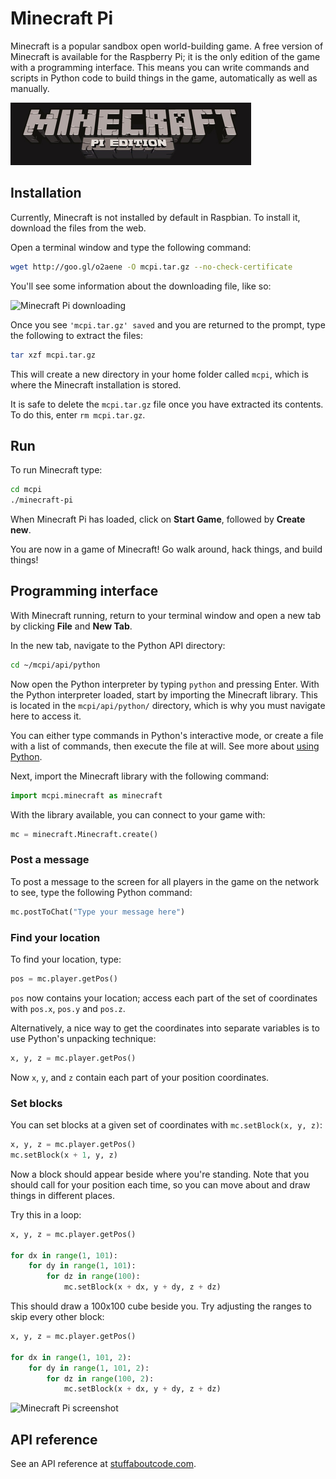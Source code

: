 # Minecraft Pi

Minecraft is a popular sandbox open world-building game. A free version of Minecraft is available for the Raspberry Pi; it is the only edition of the game with a programming interface. This means you can write commands and scripts in Python code to build things in the game, automatically as well as manually.

![Minecraft Pi banner](images/minecraft-pi-banner.png)

## Installation

Currently, Minecraft is not installed by default in Raspbian. To install it, download the files from the web.

Open a terminal window and type the following command:

```bash
wget http://goo.gl/o2aene -O mcpi.tar.gz --no-check-certificate
```

You'll see some information about the downloading file, like so:

![Minecraft Pi downloading](images/mcpi-install.png)

Once you see `'mcpi.tar.gz' saved` and you are returned to the prompt, type the following to extract the files:

```bash
tar xzf mcpi.tar.gz
```

This will create a new directory in your home folder called `mcpi`, which is where the Minecraft installation is stored.

It is safe to delete the `mcpi.tar.gz` file once you have extracted its contents. To do this, enter `rm mcpi.tar.gz`.

## Run

To run Minecraft type:

```bash
cd mcpi
./minecraft-pi
```

When Minecraft Pi has loaded, click on **Start Game**, followed by **Create new**.

You are now in a game of Minecraft! Go walk around, hack things, and build things!

## Programming interface

With Minecraft running, return to your terminal window and open a new tab by clicking **File** and **New Tab**.

In the new tab, navigate to the Python API directory:

```bash
cd ~/mcpi/api/python
```

Now open the Python interpreter by typing `python` and pressing Enter. With the Python interpreter loaded, start by importing the Minecraft library. This is located in the `mcpi/api/python/` directory, which is why you must navigate here to access it.

You can either type commands in Python's interactive mode, or create a file with a list of commands, then execute the file at will. See more about [using Python](../python/README.md).

Next, import the Minecraft library with the following command:

```python
import mcpi.minecraft as minecraft
```

With the library available, you can connect to your game with:

```python
mc = minecraft.Minecraft.create()
```

### Post a message

To post a message to the screen for all players in the game on the network to see, type the following Python command:

```python
mc.postToChat("Type your message here")
```

### Find your location

To find your location, type:

```python
pos = mc.player.getPos()
```

`pos` now contains your location; access each part of the set of coordinates with `pos.x`, `pos.y` and `pos.z`.

Alternatively, a nice way to get the coordinates into separate variables is to use Python's unpacking technique:

```python
x, y, z = mc.player.getPos()
```

Now `x`, `y`, and `z` contain each part of your position coordinates.

### Set blocks

You can set blocks at a given set of coordinates with `mc.setBlock(x, y, z)`:

```python
x, y, z = mc.player.getPos()
mc.setBlock(x + 1, y, z)
```

Now a block should appear beside where you're standing. Note that you should call for your position each time, so you can move about and draw things in different places.

Try this in a loop:

```python
x, y, z = mc.player.getPos()

for dx in range(1, 101):
    for dy in range(1, 101):
        for dz in range(100):
            mc.setBlock(x + dx, y + dy, z + dz)
```

This should draw a 100x100 cube beside you. Try adjusting the ranges to skip every other block:

```python
x, y, z = mc.player.getPos()

for dx in range(1, 101, 2):
    for dy in range(1, 101, 2):
        for dz in range(100, 2):
            mc.setBlock(x + dx, y + dy, z + dz)
```

![Minecraft Pi screenshot](images/steve.png)

## API reference

See an API reference at [stuffaboutcode.com](http://www.stuffaboutcode.com/p/minecraft-api-reference.html).
